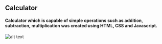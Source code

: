## Calculator
#### Calculator which is capable of simple operations such as addition, subtraction, multiplication was created using HTML, CSS and Javascript.


![alt text](https://media.giphy.com/media/uBYo3p3zlxI8HHsOae/giphy.gif)

